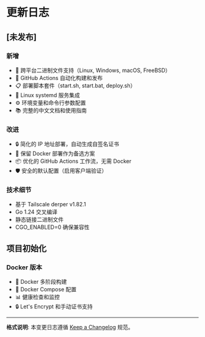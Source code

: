# 更新日志

## [未发布]

### 新增
- 🚀 跨平台二进制文件支持（Linux, Windows, macOS, FreeBSD）
- 🎯 GitHub Actions 自动化构建和发布
- 📋 部署脚本套件（start.sh, start.bat, deploy.sh）
- 🔄 Linux systemd 服务集成
- ⚙️ 环境变量和命令行参数配置
- 📚 完整的中文文档和使用指南

### 改进
- 🔒 简化的 IP 地址部署，自动生成自签名证书
- 🐳 保留 Docker 部署作为备选方案
- 📦 优化的 GitHub Actions 工作流，无需 Docker
- 🛡️ 安全的默认配置（启用客户端验证）

### 技术细节
- 基于 Tailscale derper v1.82.1
- Go 1.24 交叉编译
- 静态链接二进制文件
- CGO_ENABLED=0 确保兼容性

## 项目初始化

### Docker 版本
- 🐳 Docker 多阶段构建
- 🔧 Docker Compose 配置
- 📊 健康检查和监控
- 🔒 Let's Encrypt 和手动证书支持

---

**格式说明**: 本变更日志遵循 [Keep a Changelog](https://keepachangelog.com/zh-CN/1.0.0/) 规范。